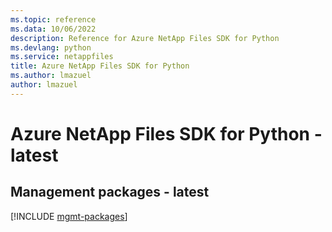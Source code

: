 ```yaml
---
ms.topic: reference
ms.data: 10/06/2022
description: Reference for Azure NetApp Files SDK for Python
ms.devlang: python
ms.service: netappfiles
title: Azure NetApp Files SDK for Python
ms.author: lmazuel
author: lmazuel
---
```

# Azure NetApp Files SDK for Python - latest

## Management packages - latest
[!INCLUDE [mgmt-packages](netapp-files-mgmt-index.md)]